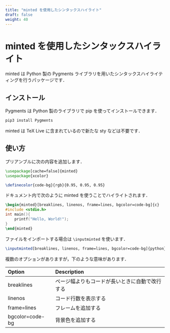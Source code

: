 ```yaml
---
title: "minted を使用したシンタックスハイライト"
draft: false
weight: 40
---
```


# minted を使用したシンタックスハイライト

minted は Python 製の Pygments ライブラリを用いたシンタックスハイライティングを行うパッケージです．

## インストール

Pygments は Python 製のライブラリで pip を使ってインストールできます．

```sh
pip3 install Pygments
```

minted は TeX Live に含まれているので新たな sty などは不要です．

## 使い方

プリアンブルに次の内容を追加します．

```tex
\usepackage[cache=false]{minted}
\usepackage{xcolor}

\definecolor{code-bg}{rgb}{0.95, 0.95, 0.95}
```

ドキュメント内で次のように minted を使うことでハイライトされます．

```tex
\begin{minted}[breaklines, linenos, frame=lines, bgcolor=code-bg]{c}
#include <stdio.h>
int main(){
    printf("Hello, World!");
}
\end{minted}
```

ファイルをインポートする場合は `\inputminted` を使います．

```tex
\inputminted[breaklines, linenos, frame=lines, bgcolor=code-bg]{python}{src/hello.py}
```

複数のオプションがありますが，下のような意味があります．

|Option|Description|
|:--|:--|
|breaklines | ページ幅よりもコードが長いときに自動で改行する |
|linenos | コード行数を表示する |
|frame=lines | フレームを追加する |
|bgcolor=code-bg | 背景色を追加する |

